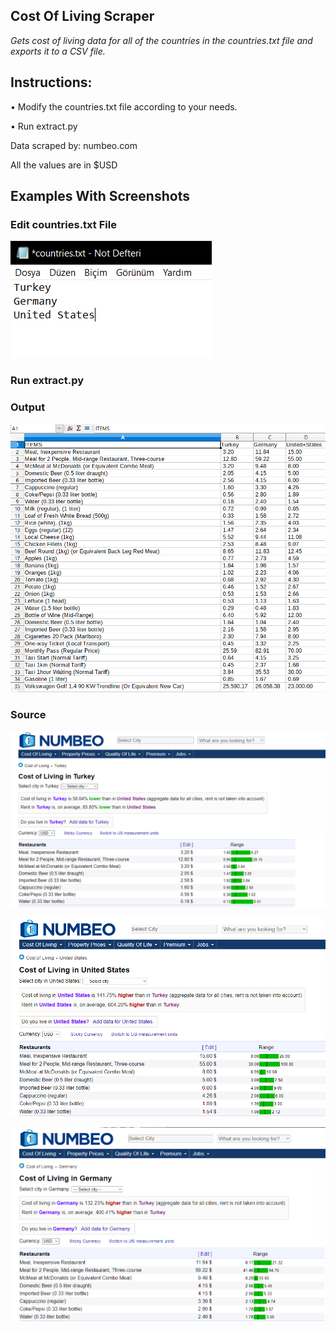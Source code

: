 ## Cost Of Living Scraper

*Gets cost of living data for all of the countries in the countries.txt file and exports it to a CSV file.*




## Instructions:

• Modify the countries.txt file according to your needs.

• Run extract.py

Data scraped by: numbeo.com

All the values are in $USD

## Examples With Screenshots

### Edit countries.txt File
![Editing text](pics/num_ct.png?raw=true "The text file")

### Run extract.py



### Output
![Live view of the web page](pics/num_result.png?raw=true "CSV file")


### Source


![Editing text](pics/num_tr.png?raw=true "First Country")


![Editing text](pics/num_us.png?raw=true "Second Country")


![Editing text](pics/num_ger.png?raw=true "Third Country")


